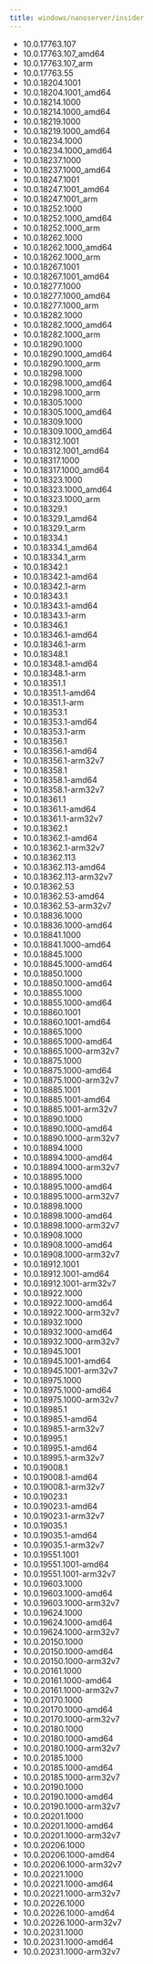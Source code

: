```yaml
---
title: windows/nanoserver/insider
---
```

- 10.0.17763.107
- 10.0.17763.107_amd64
- 10.0.17763.107_arm
- 10.0.17763.55
- 10.0.18204.1001
- 10.0.18204.1001_amd64
- 10.0.18214.1000
- 10.0.18214.1000_amd64
- 10.0.18219.1000
- 10.0.18219.1000_amd64
- 10.0.18234.1000
- 10.0.18234.1000_amd64
- 10.0.18237.1000
- 10.0.18237.1000_amd64
- 10.0.18247.1001
- 10.0.18247.1001_amd64
- 10.0.18247.1001_arm
- 10.0.18252.1000
- 10.0.18252.1000_amd64
- 10.0.18252.1000_arm
- 10.0.18262.1000
- 10.0.18262.1000_amd64
- 10.0.18262.1000_arm
- 10.0.18267.1001
- 10.0.18267.1001_amd64
- 10.0.18277.1000
- 10.0.18277.1000_amd64
- 10.0.18277.1000_arm
- 10.0.18282.1000
- 10.0.18282.1000_amd64
- 10.0.18282.1000_arm
- 10.0.18290.1000
- 10.0.18290.1000_amd64
- 10.0.18290.1000_arm
- 10.0.18298.1000
- 10.0.18298.1000_amd64
- 10.0.18298.1000_arm
- 10.0.18305.1000
- 10.0.18305.1000_amd64
- 10.0.18309.1000
- 10.0.18309.1000_amd64
- 10.0.18312.1001
- 10.0.18312.1001_amd64
- 10.0.18317.1000
- 10.0.18317.1000_amd64
- 10.0.18323.1000
- 10.0.18323.1000_amd64
- 10.0.18323.1000_arm
- 10.0.18329.1
- 10.0.18329.1_amd64
- 10.0.18329.1_arm
- 10.0.18334.1
- 10.0.18334.1_amd64
- 10.0.18334.1_arm
- 10.0.18342.1
- 10.0.18342.1-amd64
- 10.0.18342.1-arm
- 10.0.18343.1
- 10.0.18343.1-amd64
- 10.0.18343.1-arm
- 10.0.18346.1
- 10.0.18346.1-amd64
- 10.0.18346.1-arm
- 10.0.18348.1
- 10.0.18348.1-amd64
- 10.0.18348.1-arm
- 10.0.18351.1
- 10.0.18351.1-amd64
- 10.0.18351.1-arm
- 10.0.18353.1
- 10.0.18353.1-amd64
- 10.0.18353.1-arm
- 10.0.18356.1
- 10.0.18356.1-amd64
- 10.0.18356.1-arm32v7
- 10.0.18358.1
- 10.0.18358.1-amd64
- 10.0.18358.1-arm32v7
- 10.0.18361.1
- 10.0.18361.1-amd64
- 10.0.18361.1-arm32v7
- 10.0.18362.1
- 10.0.18362.1-amd64
- 10.0.18362.1-arm32v7
- 10.0.18362.113
- 10.0.18362.113-amd64
- 10.0.18362.113-arm32v7
- 10.0.18362.53
- 10.0.18362.53-amd64
- 10.0.18362.53-arm32v7
- 10.0.18836.1000
- 10.0.18836.1000-amd64
- 10.0.18841.1000
- 10.0.18841.1000-amd64
- 10.0.18845.1000
- 10.0.18845.1000-amd64
- 10.0.18850.1000
- 10.0.18850.1000-amd64
- 10.0.18855.1000
- 10.0.18855.1000-amd64
- 10.0.18860.1001
- 10.0.18860.1001-amd64
- 10.0.18865.1000
- 10.0.18865.1000-amd64
- 10.0.18865.1000-arm32v7
- 10.0.18875.1000
- 10.0.18875.1000-amd64
- 10.0.18875.1000-arm32v7
- 10.0.18885.1001
- 10.0.18885.1001-amd64
- 10.0.18885.1001-arm32v7
- 10.0.18890.1000
- 10.0.18890.1000-amd64
- 10.0.18890.1000-arm32v7
- 10.0.18894.1000
- 10.0.18894.1000-amd64
- 10.0.18894.1000-arm32v7
- 10.0.18895.1000
- 10.0.18895.1000-amd64
- 10.0.18895.1000-arm32v7
- 10.0.18898.1000
- 10.0.18898.1000-amd64
- 10.0.18898.1000-arm32v7
- 10.0.18908.1000
- 10.0.18908.1000-amd64
- 10.0.18908.1000-arm32v7
- 10.0.18912.1001
- 10.0.18912.1001-amd64
- 10.0.18912.1001-arm32v7
- 10.0.18922.1000
- 10.0.18922.1000-amd64
- 10.0.18922.1000-arm32v7
- 10.0.18932.1000
- 10.0.18932.1000-amd64
- 10.0.18932.1000-arm32v7
- 10.0.18945.1001
- 10.0.18945.1001-amd64
- 10.0.18945.1001-arm32v7
- 10.0.18975.1000
- 10.0.18975.1000-amd64
- 10.0.18975.1000-arm32v7
- 10.0.18985.1
- 10.0.18985.1-amd64
- 10.0.18985.1-arm32v7
- 10.0.18995.1
- 10.0.18995.1-amd64
- 10.0.18995.1-arm32v7
- 10.0.19008.1
- 10.0.19008.1-amd64
- 10.0.19008.1-arm32v7
- 10.0.19023.1
- 10.0.19023.1-amd64
- 10.0.19023.1-arm32v7
- 10.0.19035.1
- 10.0.19035.1-amd64
- 10.0.19035.1-arm32v7
- 10.0.19551.1001
- 10.0.19551.1001-amd64
- 10.0.19551.1001-arm32v7
- 10.0.19603.1000
- 10.0.19603.1000-amd64
- 10.0.19603.1000-arm32v7
- 10.0.19624.1000
- 10.0.19624.1000-amd64
- 10.0.19624.1000-arm32v7
- 10.0.20150.1000
- 10.0.20150.1000-amd64
- 10.0.20150.1000-arm32v7
- 10.0.20161.1000
- 10.0.20161.1000-amd64
- 10.0.20161.1000-arm32v7
- 10.0.20170.1000
- 10.0.20170.1000-amd64
- 10.0.20170.1000-arm32v7
- 10.0.20180.1000
- 10.0.20180.1000-amd64
- 10.0.20180.1000-arm32v7
- 10.0.20185.1000
- 10.0.20185.1000-amd64
- 10.0.20185.1000-arm32v7
- 10.0.20190.1000
- 10.0.20190.1000-amd64
- 10.0.20190.1000-arm32v7
- 10.0.20201.1000
- 10.0.20201.1000-amd64
- 10.0.20201.1000-arm32v7
- 10.0.20206.1000
- 10.0.20206.1000-amd64
- 10.0.20206.1000-arm32v7
- 10.0.20221.1000
- 10.0.20221.1000-amd64
- 10.0.20221.1000-arm32v7
- 10.0.20226.1000
- 10.0.20226.1000-amd64
- 10.0.20226.1000-arm32v7
- 10.0.20231.1000
- 10.0.20231.1000-amd64
- 10.0.20231.1000-arm32v7
